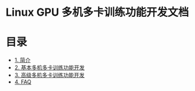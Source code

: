 # Linux GPU 多机多卡训练功能开发文档

# 目录

- [1. 简介](#1---)
- [2. 基本多机多卡训练功能开发](#2---)
- [3. 高级多机多卡训练功能开发](#3---)
- [4. FAQ](#4---)
